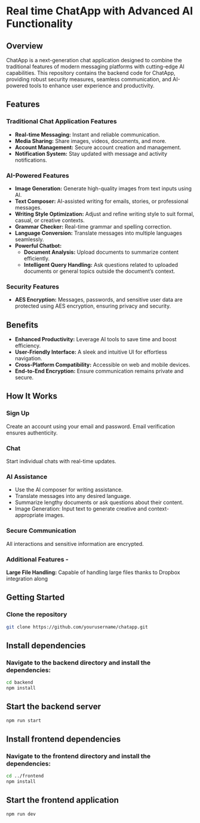 # Real time ChatApp with Advanced AI Functionality

## Overview

ChatApp is a next-generation chat application designed to combine the traditional features of modern messaging platforms with cutting-edge AI capabilities. This repository contains the backend code for ChatApp, providing robust security measures, seamless communication, and AI-powered tools to enhance user experience and productivity.

## Features

### Traditional Chat Application Features

- **Real-time Messaging:** Instant and reliable communication.
- **Media Sharing:** Share images, videos, documents, and more.
- **Account Management:** Secure account creation and management.
- **Notification System:** Stay updated with message and activity notifications.

### AI-Powered Features

- **Image Generation:** Generate high-quality images from text inputs using AI.
- **Text Composer:** AI-assisted writing for emails, stories, or professional messages.
- **Writing Style Optimization:** Adjust and refine writing style to suit formal, casual, or creative contexts.
- **Grammar Checker:** Real-time grammar and spelling correction.
- **Language Conversion:** Translate messages into multiple languages seamlessly.
- **Powerful Chatbot:**
  - **Document Analysis:** Upload documents to summarize content efficiently.
  - **Intelligent Query Handling:** Ask questions related to uploaded documents or general topics outside the document’s context.

### Security Features

- **AES Encryption:** Messages, passwords, and sensitive user data are protected using AES encryption, ensuring privacy and security.

## Benefits

- **Enhanced Productivity:** Leverage AI tools to save time and boost efficiency.
- **User-Friendly Interface:** A sleek and intuitive UI for effortless navigation.
- **Cross-Platform Compatibility:** Accessible on web and mobile devices.
- **End-to-End Encryption:** Ensure communication remains private and secure.

## How It Works

### Sign Up

Create an account using your email and password. Email verification ensures authenticity.

### Chat

Start individual chats with real-time updates.

### AI Assistance

- Use the AI composer for writing assistance.
- Translate messages into any desired language.
- Summarize lengthy documents or ask questions about their content.
- Image Generation: Input text to generate creative and context-appropriate images.

### Secure Communication

All interactions and sensitive information are encrypted.

### Additional Features - 
**Large File Handling:** Capable of handling large files thanks to Dropbox integration along

## Getting Started

### Clone the repository

```sh
git clone https://github.com/yourusername/chatapp.git
```


## Install dependencies
### Navigate to the backend directory and install the dependencies:

```sh
cd backend
npm install
```

## Start the backend server
```sh
npm run start
```
## Install frontend dependencies
### Navigate to the frontend directory and install the dependencies:

```sh
cd ../frontend
npm install
```

## Start the frontend application
```sh
npm run dev
```
